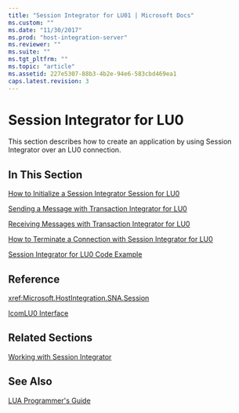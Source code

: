```yaml
---
title: "Session Integrator for LU01 | Microsoft Docs"
ms.custom: ""
ms.date: "11/30/2017"
ms.prod: "host-integration-server"
ms.reviewer: ""
ms.suite: ""
ms.tgt_pltfrm: ""
ms.topic: "article"
ms.assetid: 227e5307-88b3-4b2e-94e6-583cbd469ea1
caps.latest.revision: 3
---
```

# Session Integrator for LU0
This section describes how to create an application by using Session Integrator over an LU0 connection.  
  
## In This Section  
 [How to Initialize a Session Integrator Session for LU0](../core/how-to-initialize-a-session-integrator-session-for-lu02.md)  
  
 [Sending a Message with Transaction Integrator for LU0](../core/sending-a-message-with-transaction-integrator-for-lu02.md)  
  
 [Receiving Messages with Transaction Integrator for LU0](../core/receiving-messages-with-transaction-integrator-for-lu02.md)  
  
 [How to Terminate a Connection with Session Integrator for LU0](../core/how-to-terminate-a-connection-with-session-integrator-for-lu01.md)  
  
 [Session Integrator for LU0 Code Example](../core/session-integrator-for-lu0-code-example1.md)  
  
## Reference  
 <xref:Microsoft.HostIntegration.SNA.Session>  
  
 [IcomLU0 Interface](../core/icomlu0-interface1.md)  
  
## Related Sections  
 [Working with Session Integrator](../core/working-with-session-integrator2.md)  
  
## See Also  
 [LUA Programmer's Guide](../core/lua-programmer-s-guide2.md)